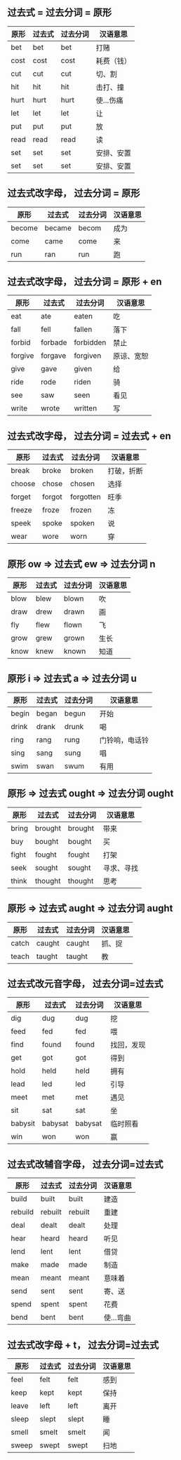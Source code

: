 ## 过去式 = 过去分词 = 原形

| 原形 | 过去式 | 过去分词 | 汉语意思   |
|------|--------|----------|------------|
| bet  | bet    | bet      | 打赌       |
| cost | cost   | cost     | 耗费（钱） |
| cut  | cut    | cut      | 切、割     |
| hit  | hit    | hit      | 击打、撞   |
| hurt | hurt   | hurt     | 使…伤痛    |
| let  | let    | let      | 让         |
| put  | put    | put      | 放         |
| read | read   | read     | 读         |
| set  | set    | set      | 安排、安置 |
| set  | set    | set      | 安排、安置 |

## 过去式改字母， 过去分词 = 原形

| 原形   | 过去式 | 过去分词 | 汉语意思 |
|--------|--------|----------|----------|
| become | became | becom    | 成为     |
| come   | came   | come     | 来       |
| run    | ran    | run      | 跑       |

## 过去式改字母， 过去分词 = 原形 + en

| 原形    | 过去式  | 过去分词  | 汉语意思   |
|---------|---------|-----------|------------|
| eat     | ate     | eaten     | 吃         |
| fall    | fell    | fallen    | 落下       |
| forbid  | forbade | forbidden | 禁止       |
| forgive | forgave | forgiven  | 原谅、宽恕 |
| give    | gave    | given     | 给         |
| ride    | rode    | riden     | 骑         |
| see     | saw     | seen      | 看见       |
| write   | wrote   | written   | 写         |

## 过去式改字母， 过去分词 = 过去式 + en

| 原形   | 过去式 | 过去分词  | 汉语意思   |
|--------|--------|-----------|------------|
| break  | broke  | broken    | 打破，折断 |
| choose | chose  | chosen    | 选择       |
| forget | forgot | forgotten | 旺季       |
| freeze | froze  | frozen    | 冻         |
| speek  | spoke  | spoken    | 说         |
| wear   | wore   | worn      | 穿         |

## 原形 ow => 过去式 ew => 过去分词 n

| 原形 | 过去式 | 过去分词 | 汉语意思 |
|------|--------|----------|----------|
| blow | blew   | blown    | 吹       |
| draw | drew   | drawn    | 画       |
| fly  | flew   | flown    | 飞       |
| grow | grew   | grown    | 生长     |
| know | knew   | known    | 知道     |


## 原形 i => 过去式 a => 过去分词 u

| 原形  | 过去式 | 过去分词 | 汉语意思       |
|-------|--------|----------|----------------|
| begin | began  | begun    | 开始           |
| drink | drank  | drunk    | 喝             |
| ring  | rang   | rung     | 门铃响，电话铃 |
| sing  | sang   | sung     | 唱             |
| swim  | swan   | swum     | 有用           |


## 原形 => 过去式 ought => 过去分词 ought

| 原形  | 过去式  | 过去分词 | 汉语意思   |
|-------|---------|----------|------------|
| bring | brought | brought  | 带来       |
| buy   | bought  | bought   | 买         |
| fight | fought  | fought   | 打架       |
| seek  | sought  | sought   | 寻求、寻找 |
| think | thought | thought  | 思考       |

## 原形 => 过去式 aught => 过去分词 aught

| 原形  | 过去式 | 过去分词 | 汉语意思 |
|-------|--------|----------|----------|
| catch | caught | caught   | 抓、捉   |
| teach | taught | taught   | 教       |


## 过去式改元音字母， 过去分词=过去式

| 原形    | 过去式  | 过去分词 | 汉语意思   |
|---------|---------|----------|------------|
| dig     | dug     | dug      | 挖         |
| feed    | fed     | fed      | 喂         |
| find    | found   | found    | 找回，发现 |
| get     | got     | got      | 得到       |
| hold    | held    | held     | 拥有       |
| lead    | led     | led      | 引导       |
| meet    | met     | met      | 遇见       |
| sit     | sat     | sat      | 坐         |
| babysit | babysat | babysat  | 临时照看   |
| win     | won     | won      | 赢         |


## 过去式改辅音字母， 过去分词=过去式

| 原形    | 过去式  | 过去分词 | 汉语意思 |
|---------|---------|----------|----------|
| build   | built   | built    | 建造     |
| rebuild | rebuilt | rebuilt  | 重建     |
| deal    | dealt   | dealt    | 处理     |
| hear    | heard   | heard    | 听见     |
| lend    | lent    | lent     | 借贷     |
| make    | made    | made     | 制造     |
| mean    | meant   | meant    | 意味着   |
| send    | sent    | sent     | 寄、送   |
| spend   | spent   | spent    | 花费     |
| bend    | bent    | bent     | 使…弯曲  |


## 过去式改字母 + t， 过去分词=过去式

| 原形  | 过去式 | 过去分词 | 汉语意思 |
|-------|--------|----------|----------|
| feel  | felt   | felt     | 感到     |
| keep  | kept   | kept     | 保持     |
| leave | left   | left     | 离开     |
| sleep | slept  | slept    | 睡       |
| smell | smelt  | smelt    | 闻       |
| sweep | swept  | swept    | 扫地     |

